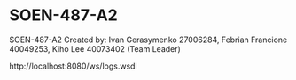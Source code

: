 # SOEN-487-A2
SOEN-487-A2
Created by: Ivan Gerasymenko 27006284, Febrian Francione 40049253, Kiho Lee 40073402 (Team Leader)


http://localhost:8080/ws/logs.wsdl
